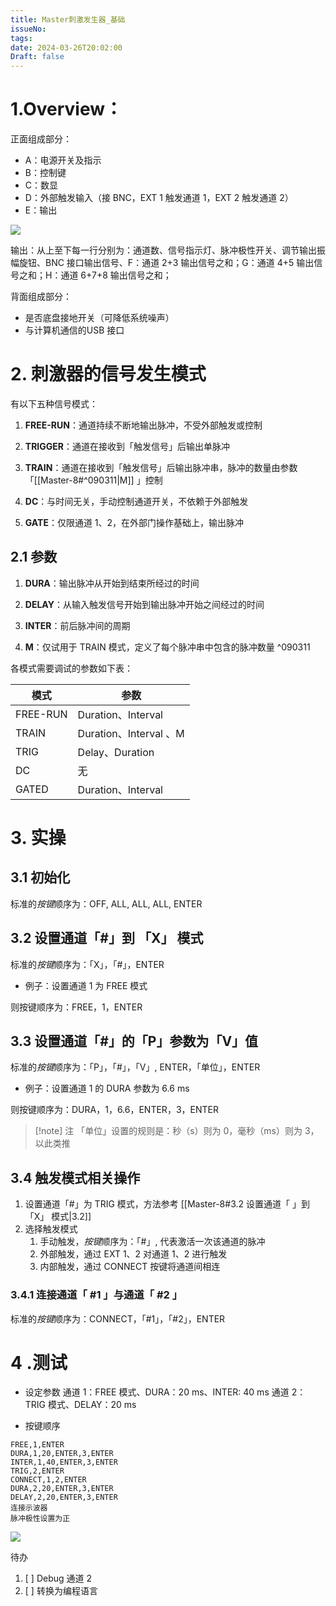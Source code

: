 ```yaml
---
title: Master刺激发生器_基础
issueNo: 
tags: 
date: 2024-03-26T20:02:00
Draft: false
---
```


# 1.Overview：

正面组成部分：
*  A：电源开关及指示
*  B：控制键
*  C：数显
*  D：外部触发输入（接 BNC，EXT 1 触发通道 1，EXT 2 触发通道 2）
*  E：输出

![](https://picgoyue.oss-cn-hangzhou.aliyuncs.com/20240326175358.png)

输出：从上至下每一行分别为：通道数、信号指示灯、脉冲极性开关、调节输出振幅旋钮、BNC 接口输出信号、F：通道 2+3 输出信号之和；G：通道 4+5 输出信号之和；H：通道 6+7+8 输出信号之和；

背面组成部分：

* 是否底盘接地开关（可降低系统噪声）
* 与计算机通信的USB 接口

# 2. 刺激器的信号发生模式

有以下五种信号模式：

1. **FREE-RUN**：通道持续不断地输出脉冲，不受外部触发或控制

2. **TRIGGER**：通道在接收到「触发信号」后输出单脉冲

3. **TRAIN**：通道在接收到「触发信号」后输出脉冲串，脉冲的数量由参数「[[Master-8#^090311|M]] 」控制

4. **DC**：与时间无关，手动控制通道开关，不依赖于外部触发

5. **GATE**：仅限通道 1、2，在外部门操作基础上，输出脉冲
## 2.1 参数

1. **DURA**：输出脉冲从开始到结束所经过的时间

2. **DELAY**：从输入触发信号开始到输出脉冲开始之间经过的时间

3. **INTER**：前后脉冲间的周期

4. **M**：仅试用于 TRAIN 模式，定义了每个脉冲串中包含的脉冲数量 ^090311

各模式需要调试的参数如下表：

| 模式       | 参数                   |
| -------- | -------------------- |
| FREE-RUN | Duration、Interval    |
| TRAIN    | Duration、Interval 、M |
| TRIG     | Delay、Duration       |
| DC       | 无                    |
| GATED    | Duration、Interval    |
# 3. 实操
## 3.1 初始化

标准的*按键*顺序为：OFF, ALL, ALL, ALL, ENTER
## 3.2 设置通道「#」到 「X」 模式

标准的*按键*顺序为：「X」，「#」，ENTER

* 例子：设置通道 1 为 FREE 模式

则按键顺序为：FREE，1，ENTER
## 3.3 设置通道「#」的「P」参数为「V」值

标准的*按键*顺序为：「P」，「#」，「V」, ENTER，「单位」，ENTER

* 例子：设置通道 1 的 DURA 参数为 6.6 ms

则按键顺序为：DURA，1，6.6，ENTER，3，ENTER

> [!note] 注
> 「单位」设置的规则是：秒（s）则为 0，毫秒（ms）则为 3，以此类推


## 3.4 触发模式相关操作

1. 设置通道「#」为 TRIG 模式，方法参考 [[Master-8#3.2 设置通道「 」到 「X」 模式|3.2]]
2. 选择触发模式
	1. 手动触发，*按键*顺序为：「#」, 代表激活一次该通道的脉冲
	2. 外部触发，通过 EXT 1、2 对通道 1、2 进行触发
	3. 内部触发，通过 CONNECT 按键将通道间相连

### 3.4.1 连接通道「 #1 」与通道「 #2 」

标准的*按键*顺序为：CONNECT，「#1」，「#2」，ENTER



# 4 .测试

* 设定参数
通道 1：FREE 模式、DURA：20 ms、INTER: 40 ms
通道 2：TRIG 模式、DELAY：20 ms

* 按键顺序
```
FREE,1,ENTER
DURA,1,20,ENTER,3,ENTER
INTER,1,40,ENTER,3,ENTER
TRIG,2,ENTER
CONNECT,1,2,ENTER
DURA,2,20,ENTER,3,ENTER
DELAY,2,20,ENTER,3,ENTER
连接示波器
脉冲极性设置为正
```

![](https://picgoyue.oss-cn-hangzhou.aliyuncs.com/e23a3844c2979c660104115a1072a8e.jpg)

待办
1. [ ] Debug 通道 2
2. [ ] 转换为编程语言